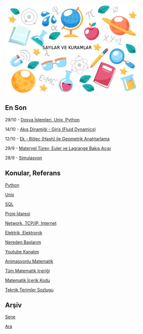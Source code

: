
![](sk.jpg)

## En Son

29/10 - [Dosya İşlemleri, Unix, Python](2020/10/python-unix-dosya-islemleri.md)

14/10 - [Akış Dinamiği - Giriş (Fluid Dynamics)](https://burakbayramli.github.io/dersblog/phy/phy_050_fluid/akis_dinamigi.html)

12/10 - [Ek - Böleç (Hash) ile Geometrik Anahtarlama](https://burakbayramli.github.io/dersblog/algs/algs_070_knn/en_yakin_kkomsu__knearest_neighbor__geometrik_yakinlik_hesabi.html)

29/9 - [Materyel Türev, Euler ve Lagrange Bakış Açısı](https://youtu.be/XDrt-uATAY8)

28/9 - [Simulasyon](https://burakbayramli.github.io/dersblog/phy/phy_007_sim/simulasyon.html)

## Konular, Referans

[Python](2016/01/python-dil-ogrenimi.md)

[Unix](2020/07/unix.md)

[SQL](2012/03/sql.md)

[Proje İdaresi](2020/07/proje-idaresi.md)

[Network, TCP/IP, Internet](2000/10/network.md)

[Elektrik, Elektronik](2020/08/elektronik.md)

[Nereden Başlarım](2019/01/nereden.md)

[Youtube Kanalım](https://www.youtube.com/channel/UCMAUsgUq5ODy8kMnJlUBUdQ)

[Animasyonlu Matematik](https://www.youtube.com/channel/UCx64ou5qw0Q9LLkwE8xSNEg)

[Tüm Matematik Içeriği](https://burakbayramli.github.io/dersblog/)

[Matematik İçerik Kodu](https://github.com/burakbayramli/classnotes)

[Teknik Terimler Sozlugu](https://burakbayramli.github.io/dersblog/algs/dict/teknik_terimler_sozlugu.html)

## Arşiv

[Sene](year.md)

[Ara](ara.html)


